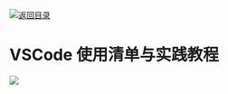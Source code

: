 [![返回目录](https://parg.co/UCb)](https://parg.co/UCH) 
 
 

# VSCode 使用清单与实践教程


![](https://coding.net/u/hoteam/p/Cache/git/raw/master/2017/9/1/VSCode-diff.jpg)